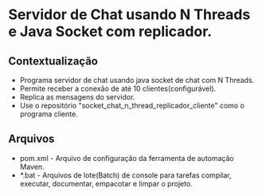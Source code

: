# Servidor de Chat usando N Threads e Java Socket com replicador.

## Contextualização

- Programa servidor de chat usando java socket de chat com N Threads.
- Permite receber a conexão de até 10 clientes(configurável).
- Replica as mensagens do servidor.
- Use o repositório "socket_chat_n_thread_replicador_cliente" como o programa cliente.

## Arquivos

- pom.xml - Arquivo de configuração da ferramenta de automação Maven.
- *.bat - Arquivos de lote(Batch) de console para tarefas compilar, executar, documentar, empacotar e limpar o projeto.